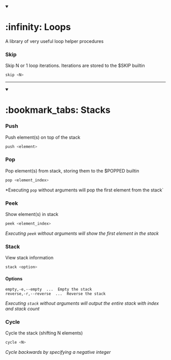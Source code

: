 <details open><summary><h1>:infinity: Loops</h1></summary>

A library of very useful loop helper procedures

### Skip
Skip N or 1 loop iterations. Iterations are stored to the $SKIP builtin
```bash
skip <N>
```
---
</details>


<details open><summary><h1>:bookmark_tabs: Stacks</h1></summary>

### Push
Push element(s) on top of the stack
```bash
push <element>
```

### Pop
Pop element(s) from stack, storing them to the $POPPED builtin
```bash
pop <element_index>
```

*Executing `pop` without arguments will pop the first element from the stack`

### Peek
Show element(s) in stack
```bash
peek <element_index>
```

*Executing `peek` without arguments will show the first element in the stack*

### Stack
View stack information
```bash
stack <option>
```

#### Options
```
empty,-e,--empty  ...  Empty the stack
reverse,-r,--reverse  ...  Reverse the stack
```

*Executing `stack` without arguments will output the entire stack with index and stack count*

### Cycle
Cycle the stack (shifting N elements)
```bash
cycle <N>
```

*Cycle backwards by specifying a negative integer*
</details>
